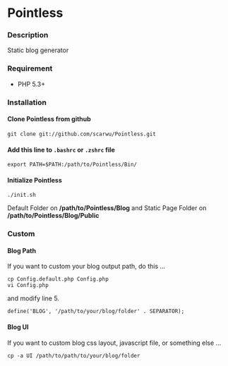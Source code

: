 Pointless
=========

### Description

Static blog generator

### Requirement

* PHP 5.3+

### Installation

#### Clone Pointless from github

	git clone git://github.com/scarwu/Pointless.git
	
#### Add this line to `.bashrc` or `.zshrc` file
	
	export PATH=$PATH:/path/to/Pointless/Bin/

#### Initialize Pointless

	./init.sh
	
Default Folder on **/path/to/Pointless/Blog** and Static Page Folder on **/path/to/Pointless/Blog/Public**

### Custom

#### Blog Path
If you want to custom your blog output path, do this ...

	cp Config.default.php Config.php
	vi Config.php

and modify line 5.

	define('BLOG', '/path/to/your/blog/folder' . SEPARATOR);

#### Blog UI
If you want to custom blog css layout, javascript file, or something else ...

	cp -a UI /path/to/path/to/your/blog/folder
	